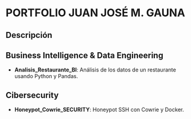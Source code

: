 # PORTFOLIO JUAN JOSÉ M. GAUNA #


## Descripción ## 



Business Intelligence & Data Engineering
----------------------------------------
* **Analisis_Restaurante_BI**: Análisis de los datos de un restaurante usando Python y Pandas. 

Cibersecurity
-------------
* **Honeypot_Cowrie_SECURITY**: Honeypot SSH con Cowrie y Docker.



